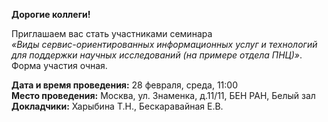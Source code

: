 **Дорогие коллеги!**

Приглашаем вас стать участниками семинара  
_«Виды сервис-ориентированных информационных услуг и технологий для поддержки научных исследований (на примере отдела ПНЦ)»_.   Форма участия очная.

**Дата и время проведения:** 28 февраля, среда, 11:00  
**Место проведения:** Москва, ул. Знаменка, д.11/11, БЕН РАН, Белый зал  
**Докладчики:** Харыбина Т.Н., Бескаравайная Е.В.
